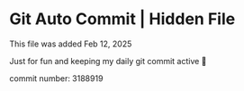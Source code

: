 # Git Auto Commit | Hidden File

This file was added Feb 12, 2025

Just for fun and keeping my daily git commit active 🤪

commit number: 3188919
